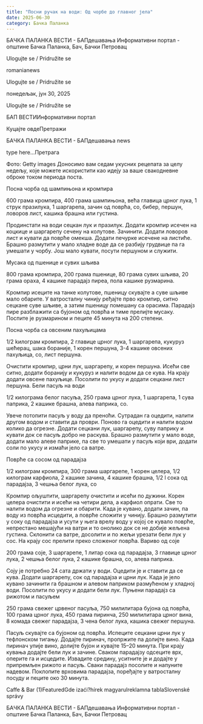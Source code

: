 ```yaml
---
title: "Посни ручак на води: Од чорбе до главног јела"
date: 2025-06-30
category: Бачка Паланка
---
```


БАЧКА ПАЛАНКА ВЕСТИ - БАПдешавања Информативни портал - општине Бачка Паланка, Бач, Бачки Петровац

Ulogujte se / Pridružite se

romanianews

Ulogujte se / Pridružite se

понедељак, јун 30, 2025

Ulogujte se / Pridružite se

БАП ВЕСТИИнформативни портал

Куцајте овдеПретражи

БАЧКА ПАЛАНКА ВЕСТИ - БАПдешавања news

type here...Претрага

Фото: Getty images
            Доносимо вам седам укусних рецепата за целу недељу, које можете искористити као идеју за ваше свакодневне оброке током периода поста.

Посна чорба од шампињона и кромпира

600 грама кромпира,
400 грама шампињона,
већа главица црног лука,
1 струк празилука,
1 шаргарепа,
зачин од поврћа,
со, бибер, першун, ловоров лист,
кашика брашна или густина.

Продинстати на води сецкан лук и празилук. Додати кромпир исечен на коцкице и шаргарепу сечену на колутове. Зачинити. Додати ловоров лист и кувати да поврће омекша. Додати печурке исечене на листиће.
Брашно размутити у мало хладне воде да се разбију грудвице па га умешати у чорбу.
Још мало кувати, посути першуном и служити.


Мусака од пшенице и сувих шљива

800 грама кромпира,
200 грама пшенице,
80 грама сувих шљива,
20 грама ораха,
4 кашике парадајз пиреа,
пола кашике рузмарина.

Кромпир исеците на танке колутове, пшеницу скувајте а суве шљиве мало обарите. У ватросталну чинију ређајте прво кромпир, ситно сецкане суве шљиве, а затим пшеницу помешану са орасима. Парадајз пире разблажити са бујоном од поврћа и тиме прелијте мусаку. Поспите је рузмарином и пеците 45 минута на 200 степени.


Посна чорба са овсеним пахуљицама

1/2 kилограм кромпира,
2 главице црног лука,
1 шаргарепа,
кукуруз шећерац,
шака бораније,
1 корен першуна,
3-4 кашике овсених пахуљица,
со,
лист першуна.

Очистити кромпир, црни лук, шаргарепу, и корен першуна. Исећи све ситно, додати боранију и кукуруз и налити водом да се кува. На крају додати овсене пахуљице. Посолити по укусу и додати сецкани лист першуна.
Бели пасуљ на води

1/2 килограма белог пасуља,
250 грама црног лука,
1 шаргарепа,
1 сува паприка,
2 кашике брашна,
алева паприка,
со.

Увече потопити пасуљ у воду да преноћи. Сутрадан га оцедити, налити другом водом и ставити да проври. Поново га оцедити и налити водом колико да огрезне. Додати сецкани лук, шаргарепу, суву паприку и кувати док се пасуљ добро не раскува. Брашно размутити у мало воде, додати мало алеве паприке, па све то умешати у пасуљ који ври, додати соли по укусу и измаћи јело са ватре.


Поврће са сосом од парадајза

1/2 килограм кромпира,
300 грама шаргарепе,
1 корен целера,
1/2 килограм карфиола,
2 кашике зачина,
4 кашике брашна,
1/2 l сока од парадајза,
3 чешња белог лука,
со

Кромпир ољуштити, шаргарепу очистити и исећи по дужини. Корен целера очистити и исећи на четири дела, а карфиол опрати. Све то налити водом да огрезне и обарити. Када је кувано, додати зачин, па воду из поврћа исцедити, а поврће сложити у чинију. Брашно размутити у соку од парадајза и усути у њега врелу воду у којој се кувало поврће, непрестано мешајући на ватри и то онолико док се не добије жељена густина. Склонити са ватре, досолити и по жељи урезати бели лук у сос. На крају сос прелити преко сложеног поврћа.
Вариво од соје

200 грама соје,
3 шаргарепе,
1 литар сока од парадајза,
3 главице црног лука,
2 чешња белог лука,
2 кашике брашна,
со,
алева паприка.

Соју је потребно 24 сата држати у води. Оцедити је и ставити да се кува. Додати шаргарепу, сок од парадајза и црни лук. Када је јело кувано зачинити га брашном и алевом паприком размућеном у хладној води. Посолити по укусу и додати бели лук.
Пуњени парадајз са рижотом и пасуљем

250 грама свежег црвеног пасуља,
750 милилитара бујона од поврћа,
100 грама црног лука,
450 грама пиринча,
250 милилитара црног вина,
8 комада свежег парадајза,
3 чена белог лука,
кашика свежег першуна.

Пасуљ скувајте са бујоном од поврћа. Испеците сецкани црни лук у тефлонском тигању. Додајте пиринач, пропржите па долијте вино. Када пиринач упије вино, долијте бујон и кувајте 15–20 минута. При крају кувања додајте бели лук и зачине. Сваком парадајзу одсеците врх, оперите га и исцедите. Извадите средину, уситните је и додајте у припремљен рижото и пасуљ. Сваки парадајз посолите и напуните надевом. Поклопите врховима парадајза, поређајте у ватросталну посуду и пеците око 30 минута.

Caffe & Bar (1)FeaturedGde izaći?hírek magyarulreklamna tablaSlovenské správy

БАЧКА ПАЛАНКА ВЕСТИ - БАПдешавања Информативни портал - општине Бачка Паланка, Бач, Бачки Петровац
